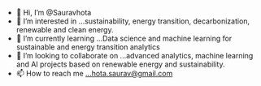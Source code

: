 - 👋 Hi, I’m @Sauravhota
- 👀 I’m interested in ...sustainability, energy transition, decarbonization, renewable and clean energy.
- 🌱 I’m currently learning ...Data science and machine learning for sustainable and energy transition analytics
- 💞️ I’m looking to collaborate on ...advanced analytics, machine learning and AI projects based on renewable energy and sustainability. 
- 📫 How to reach me ...hota.saurav@gmail.com
